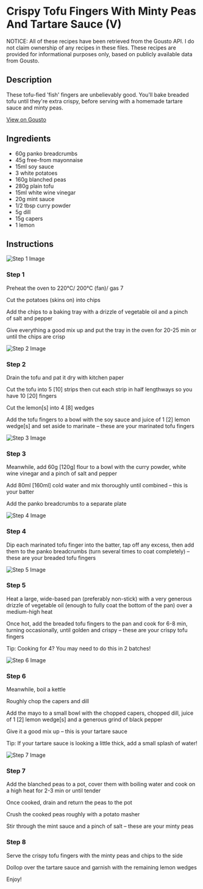 # Crispy Tofu Fingers With Minty Peas And Tartare Sauce (V)

NOTICE: All of these recipes have been retrieved from the Gousto API. I do not claim ownership of any recipes in these files. These recipes are provided for informational purposes only, based on publicly available data from Gousto.

## Description

These tofu-fied 'fish' fingers are unbelievably good. You'll bake breaded tofu until they're extra crispy, before serving with a homemade tartare sauce and minty peas.

[View on Gousto](https://www.gousto.co.uk/recipes/cookbook/tofu-fingers-minty-peas-tartare-sauce)

## Ingredients

- 60g panko breadcrumbs
- 45g free-from mayonnaise
- 15ml soy sauce
- 3 white potatoes
- 160g blanched peas
- 280g plain tofu
- 15ml white wine vinegar
- 20g mint sauce 
- 1/2 tbsp curry powder
- 5g dill
- 15g capers
- 1 lemon

## Instructions

![Step 1 Image](https://production-media.gousto.co.uk/cms/recipe-step-image/Step-1-1607349454025-x200.jpg)

### Step 1

Preheat the oven to 220°C/ 200°C (fan)/ gas 7

Cut the potatoes (skins on) into chips

Add the chips to a baking tray with a drizzle of vegetable oil and a pinch of salt and pepper

Give everything a good mix up and put the tray in the oven for 20-25 min or until the chips are crisp

![Step 2 Image](https://production-media.gousto.co.uk/cms/recipe-step-image/step-2-1607349458121-x200.jpg)

### Step 2

Drain the tofu and pat it dry with kitchen paper

Cut the tofu into 5 <span class="text-danger">[10]</span> strips then cut each strip in half lengthways so you have 10<span class="text-danger"> [20]</span> fingers

Cut the lemon<span class="text-danger">[s]</span> into 4 <span class="text-danger">[8]</span> wedges

Add the tofu fingers to a bowl with the soy sauce and juice of 1 <span class="text-danger">[2]</span> lemon wedge<span class="text-danger">[s] </span>and set aside to marinate – these are your marinated tofu fingers

![Step 3 Image](https://production-media.gousto.co.uk/cms/recipe-step-image/step-3-1607349469633-x200.jpg)

### Step 3

Meanwhile, add 60g <span class="text-danger">[120g]</span> flour to a bowl with the curry powder, white wine vinegar and a pinch of salt and pepper

Add 80ml <span class="text-danger">[160ml]</span> cold water and mix thoroughly until combined – this is your batter

Add the panko breadcrumbs to a separate plate

![Step 4 Image](https://production-media.gousto.co.uk/cms/recipe-step-image/step-4-1607349485672-x200.jpg)

### Step 4

Dip each marinated tofu finger into the batter, tap off any excess, then add them to the panko breadcrumbs (turn several times to coat completely) – these are your breaded tofu fingers

![Step 5 Image](https://production-media.gousto.co.uk/cms/recipe-step-image/step-5-1607349499975-x200.jpg)

### Step 5

Heat a large, wide-based pan (preferably non-stick) with a very generous drizzle of vegetable oil (enough to fully coat the bottom of the pan) over a medium-high heat

Once hot, add the breaded tofu fingers to the pan and cook for 6-8 min, turning occasionally, until golden and crispy – these are your crispy tofu fingers

Tip: Cooking for 4? You may need to do this in 2 batches!

![Step 6 Image](https://production-media.gousto.co.uk/cms/recipe-step-image/step-6-1607349512527-x200.jpg)

### Step 6

Meanwhile, boil a kettle

Roughly chop the capers and dill

Add the mayo to a small bowl with the chopped capers, chopped dill, juice of 1 <span class="text-danger">[2]</span> lemon wedge<span class="text-danger">[s] </span>and a generous grind of black pepper

Give it a good mix up – this is your tartare sauce

Tip: If your tartare sauce is looking a little thick, add a small splash of water!

![Step 7 Image](https://production-media.gousto.co.uk/cms/recipe-step-image/step-7-1607349526713-x200.jpg)

### Step 7

Add the blanched peas to a pot, cover them with boiling water and cook on a high heat for 2-3 min or until tender

Once cooked, drain and return the peas to the pot

Crush the cooked peas roughly with a potato masher

Stir through the mint sauce and a pinch of salt – these are your minty peas

### Step 8

Serve the crispy tofu fingers with the minty peas and chips to the side

Dollop over the tartare sauce and garnish with the remaining lemon wedges

Enjoy!

